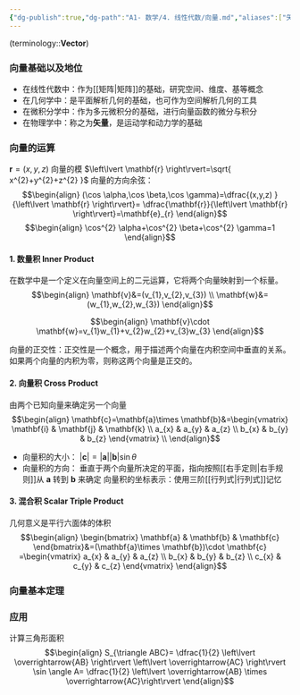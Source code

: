 ```yaml
---
{"dg-publish":true,"dg-path":"A1- 数学/4. 线性代数/向量.md","aliases":["矢量"],"Level":1,"permalink":"/A1- 数学/4. 线性代数/向量/","dgPassFrontmatter":true,"noteIcon":"","created":"2024-10-15T16:54:31.581+08:00","updated":"2025-04-14T18:25:19.658+08:00"}
---
```




(terminology::**Vector**)

### 向量基础以及地位
- 在线性代数中：作为[[矩阵\|矩阵]]的基础，研究空间、维度、基等概念
- 在几何学中：是平面解析几何的基础，也可作为空间解析几何的工具
- 在微积分学中：作为多元微积分的基础，进行向量函数的微分与积分
- 在物理学中：称之为**矢量**，是运动学和动力学的基础
### 向量的运算
$\mathbf{r}=(x,y,z)$
向量的模 $\left\lvert  \mathbf{r} \right\rvert=\sqrt{ x^{2}+y^{2}+z^{2} }$
向量的方向余弦： 
$$\begin{align}
(\cos \alpha,\cos \beta,\cos \gamma)=\dfrac{(x,y,z) }{\left\lvert  \mathbf{r} \right\rvert}= \dfrac{\mathbf{r}}{\left\lvert  \mathbf{r} \right\rvert}=\mathbf{e}_{r}
\end{align}$$
$$\begin{align}
\cos^{2} \alpha+\cos^{2} \beta+\cos^{2} \gamma=1
\end{align}$$

#### 1. 数量积 Inner Product
在数学中是一个定义在向量空间上的二元运算，它将两个向量映射到一个标量。
$$\begin{align}
\mathbf{v}&=(v_{1},v_{2},v_{3}) \\
\mathbf{w}&=(w_{1},w_{2},w_{3})
\end{align}$$

$$\begin{align}
\mathbf{v}\cdot \mathbf{w}=v_{1}w_{1}+v_{2}w_{2}+v_{3}w_{3}
\end{align}$$

向量的正交性：正交性是一个概念，用于描述两个向量在内积空间中垂直的关系。如果两个向量的内积为零，则称这两个向量是正交的。
#### 2. 向量积 Cross Product
由两个已知向量来确定另一个向量
$$\begin{align}
\mathbf{c}=\mathbf{a}\times \mathbf{b}&=\begin{vmatrix}
\mathbf{i} & \mathbf{j} & \mathbf{k} \\
 a_{x} & a_{y} & a_{z} \\
b_{x}  &  b_{y} & b_{z}
\end{vmatrix} \\
\end{align}$$
- 向量积的大小：  $\left\lvert  \mathbf{c} \right\rvert=\left\lvert \mathbf{a}\right\rvert \left\lvert  \mathbf{b} \right\rvert \sin\theta$
- 向量积的方向：  垂直于两个向量所决定的平面，指向按照[[右手定则\|右手规则]]从 $\mathbf{a}$ 转到 $\mathbf{b}$ 来确定
向量积的坐标表示：使用三阶[[行列式\|行列式]]记忆

#### 3. 混合积 Scalar Triple Product
几何意义是平行六面体的体积
$$\begin{align}
\begin{bmatrix}
\mathbf{a} & \mathbf{b} & \mathbf{c}
\end{bmatrix}&=(\mathbf{a}\times \mathbf{b})\cdot \mathbf{c} =\begin{vmatrix}
 a_{x} & a_{y} & a_{z} \\
b_{x}  &  b_{y} & b_{z} \\
c_{x} & c_{y} & c_{z} 
\end{vmatrix}
\end{align}$$
### 向量基本定理



### 应用
计算三角形面积
$$\begin{align}
S_{\triangle ABC}= \dfrac{1}{2} \left\lvert  \overrightarrow{AB} \right\rvert  \left\lvert  \overrightarrow{AC} \right\rvert \sin \angle A= \dfrac{1}{2} \left\lvert  \overrightarrow{AB} \times \overrightarrow{AC}\right\rvert
\end{align}$$